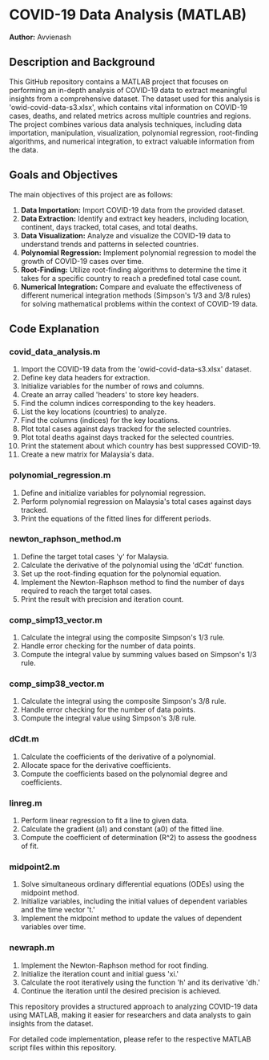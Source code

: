 # COVID-19 Data Analysis (MATLAB)

**Author:** Avvienash

## Description and Background

This GitHub repository contains a MATLAB project that focuses on performing an in-depth analysis of COVID-19 data to extract meaningful insights from a comprehensive dataset. The dataset used for this analysis is 'owid-covid-data-s3.xlsx', which contains vital information on COVID-19 cases, deaths, and related metrics across multiple countries and regions. The project combines various data analysis techniques, including data importation, manipulation, visualization, polynomial regression, root-finding algorithms, and numerical integration, to extract valuable information from the data.

## Goals and Objectives

The main objectives of this project are as follows:

1. **Data Importation:** Import COVID-19 data from the provided dataset.
2. **Data Extraction:** Identify and extract key headers, including location, continent, days tracked, total cases, and total deaths.
3. **Data Visualization:** Analyze and visualize the COVID-19 data to understand trends and patterns in selected countries.
4. **Polynomial Regression:** Implement polynomial regression to model the growth of COVID-19 cases over time.
5. **Root-Finding:** Utilize root-finding algorithms to determine the time it takes for a specific country to reach a predefined total case count.
6. **Numerical Integration:** Compare and evaluate the effectiveness of different numerical integration methods (Simpson's 1/3 and 3/8 rules) for solving mathematical problems within the context of COVID-19 data.

## Code Explanation

### covid_data_analysis.m

1. Import the COVID-19 data from the 'owid-covid-data-s3.xlsx' dataset.
2. Define key data headers for extraction.
3. Initialize variables for the number of rows and columns.
4. Create an array called 'headers' to store key headers.
5. Find the column indices corresponding to the key headers.
6. List the key locations (countries) to analyze.
7. Find the columns (indices) for the key locations.
8. Plot total cases against days tracked for the selected countries.
9. Plot total deaths against days tracked for the selected countries.
10. Print the statement about which country has best suppressed COVID-19.
11. Create a new matrix for Malaysia's data.

### polynomial_regression.m
1. Define and initialize variables for polynomial regression.
2. Perform polynomial regression on Malaysia's total cases against days tracked.
3. Print the equations of the fitted lines for different periods.

### newton_raphson_method.m

1. Define the target total cases 'y' for Malaysia.
2. Calculate the derivative of the polynomial using the 'dCdt' function.
3. Set up the root-finding equation for the polynomial equation.
4. Implement the Newton-Raphson method to find the number of days required to reach the target total cases.
5. Print the result with precision and iteration count.

### comp_simp13_vector.m

1. Calculate the integral using the composite Simpson's 1/3 rule.
2. Handle error checking for the number of data points.
3. Compute the integral value by summing values based on Simpson's 1/3 rule.

### comp_simp38_vector.m

1. Calculate the integral using the composite Simpson's 3/8 rule.
2. Handle error checking for the number of data points.
3. Compute the integral value using Simpson's 3/8 rule.

### dCdt.m

1. Calculate the coefficients of the derivative of a polynomial.
2. Allocate space for the derivative coefficients.
3. Compute the coefficients based on the polynomial degree and coefficients.

### linreg.m

1. Perform linear regression to fit a line to given data.
2. Calculate the gradient (a1) and constant (a0) of the fitted line.
3. Compute the coefficient of determination (R^2) to assess the goodness of fit.

### midpoint2.m

1. Solve simultaneous ordinary differential equations (ODEs) using the midpoint method.
2. Initialize variables, including the initial values of dependent variables and the time vector 't.'
3. Implement the midpoint method to update the values of dependent variables over time.

### newraph.m

1. Implement the Newton-Raphson method for root finding.
2. Initialize the iteration count and initial guess 'xi.'
3. Calculate the root iteratively using the function 'h' and its derivative 'dh.'
4. Continue the iteration until the desired precision is achieved.

This repository provides a structured approach to analyzing COVID-19 data using MATLAB, making it easier for researchers and data analysts to gain insights from the dataset.

For detailed code implementation, please refer to the respective MATLAB script files within this repository.
